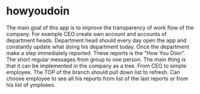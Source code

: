 # howyoudoin
The main goal of this app is to improve the transparency of work flow of the company.
For example CEO create own account and accounts of department heads. Department head 
should every day open the app and constantly update what doing his department today. 
Once the department make a step immediately reported. These reports is the "How You Doin". 
The short regular messages from group to one person. 
The main thing is that it can be implemented in the company as a tree. From CEO to simple
employee.
The TOP of the branch should pull down list to refresh. Can choose employee to see all his
reports from list of the last reports or from his list of ymploees.
